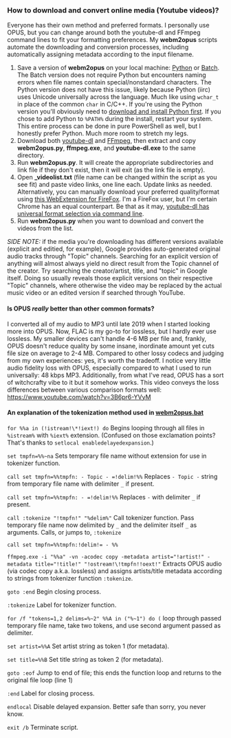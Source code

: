 ### How to download and convert online media (Youtube videos)?

Everyone has their own method and preferred formats. I personally use OPUS, but you can change around both the youtube-dl and FFmpeg command lines to fit your formatting preferences. My **webm2opus** scripts automate the downloading and conversion processes, including automatically assigning metadata according to the input filename.

1. Save a version of **webm2opus** on your local machine: [Python](https://github.com/subvod/examples/blob/master/webm2opus.py) or [Batch](https://github.com/subvod/examples/blob/master/webm2opus.bat). The Batch version does not require Python but encounters naming errors when file names contain special/nonstandard characters. The Python version does not have this issue, likely because Python (iirc) uses Unicode universally across the language. Much like using `wchar_t` in place of the common `char` in C/C++. If you're using the Python version you'll obviously need to [download and install Python first](https://www.python.org/downloads/). If you chose to add Python to `%PATH%` during the install, restart your system. This entire process can be done in pure PowerShell as well, but I honestly prefer Python. Much more room to stretch my legs.
2. Download both [youtube-dl](https://ytdl-org.github.io/youtube-dl/download.html) and [FFmpeg](https://ffmpeg.org/download.html), then extract and copy **webm2opus.py**, **ffmpeg.exe**, and **youtube-dl.exe** to the same directory.
3. Run **webm2opus.py**. It will create the appropriate subdirectories and link file if they don't exist, then it will exit (as the link file is empty).
4. Open **_videolist.txt** (file name can be changed within the script as you see fit) and paste video links, one line each. Update links as needed. Alternatively, you can manually download your preferred quality/format using [this WebExtension for FireFox](https://addons.mozilla.org/en-US/firefox/addon/youtube_downloader_webx/). I'm a FireFox user, but I'm certain Chrome has an equal counterpart. Be that as it may, [youtube-dl has universal format selection via command line](https://github.com/ytdl-org/youtube-dl/blob/master/README.md#format-selection).
5. Run **webm2opus.py** when you want to download and convert the videos from the list.

*SIDE NOTE:* if the media you're downloading has different versions available (explicit and editied, for example), Google provides auto-generated original audio tracks through "Topic" channels. Searching for an explicit version of anything will almost always yield no direct result from the Topic channel of the creator. Try searching the creator/artist, title, and "topic" in Google itself. Doing so usually reveals those explicit versions on their respective "Topic" channels, where otherwise the video may be replaced by the actual music video or an edited version if searched through YouTube.

#### Is OPUS *really* better than other common formats?

I converted all of my audio to MP3 until late 2019 when I started looking more into OPUS. Now, FLAC is my go-to for lossless, but I hardly ever use lossless. My smaller devices can't handle 4-6 MB per file and, frankly, OPUS doesn't reduce quality by some insane, inordinate amount yet cuts file size on average to 2-4 MB. Compared to other lossy codecs and judging from my own experiences: yes, it's worth the tradeoff. I notice very little audio fidelity loss with OPUS, especially compared to what I used to run universally: 48 kbps MP3. Additionally, from what I've read, OPUS has a sort of witchcrafty vibe to it but it somehow works. This video conveys the loss differences between various comparison formats well: https://www.youtube.com/watch?v=3B6pr6-YVyM

#### An explanation of the tokenization method used in [webm2opus.bat](https://github.com/subvod/examples/blob/master/webm2opus.bat)

`for %%a in (!istream!\*!iext!) do` Begins looping through all files in `%istream%` with `%iext%` extension. (Confused on those exclamation points? That's thanks to `setlocal enabledelayedexpansion`.)

`set tmpfn=%%~na` Sets temporary file name without extension for use in tokenizer function.

`call set tmpfn=%%tmpfn: - Topic - =!delim!%%` Replaces ` - Topic - ` string from temporary file name with delimiter `_` if present.

`call set tmpfn=%%tmpfn: - =!delim!%%` Replaces ` - ` with delimiter `_` if present.

`call :tokenize "!tmpfn!" "%delim%"` Call tokenizer function. Pass temporary file name now delimited by `_` and the delimiter itself `_` as arguments. Calls, or jumps to, `:tokenize`

`call set tmpfn=%%tmpfn:!delim!= - %%`

`ffmpeg.exe -i "%%a" -vn -acodec copy -metadata artist="!artist!" -metadata title="!title!" "!ostream!\!tmpfn!!oext!"` Extracts OPUS audio (via codec copy a.k.a. lossless) and assigns artists/title metadata according to strings from tokenizer function `:tokenize`.

`goto :end` Begin closing process.

`:tokenize` Label for tokenizer function.

`for /f "tokens=1,2 delims=%~2" %%A in ("%~1") do (` loop through passed temporary file name, take two tokens, and use second argument passed as delimiter.

`set artist=%%A` Set artist string as token 1 (for metadata).

`set title=%%B` Set title string as token 2 (for metadata).

`goto :eof` Jump to end of file; this ends the function loop and returns to the original file loop (line 1)

`:end` Label for closing process.

`endlocal` Disable delayed expansion. Better safe than sorry, you never know.

`exit /b` Terminate script.
